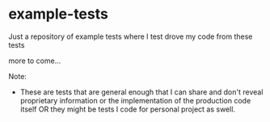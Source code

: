# example-tests
Just a repository of example tests where I test drove my code from these tests

more to come...


Note:
* These are tests that are general enough that I can share and don't reveal proprietary information or the implementation of the production code itself OR they might be tests I code for personal project as swell.
